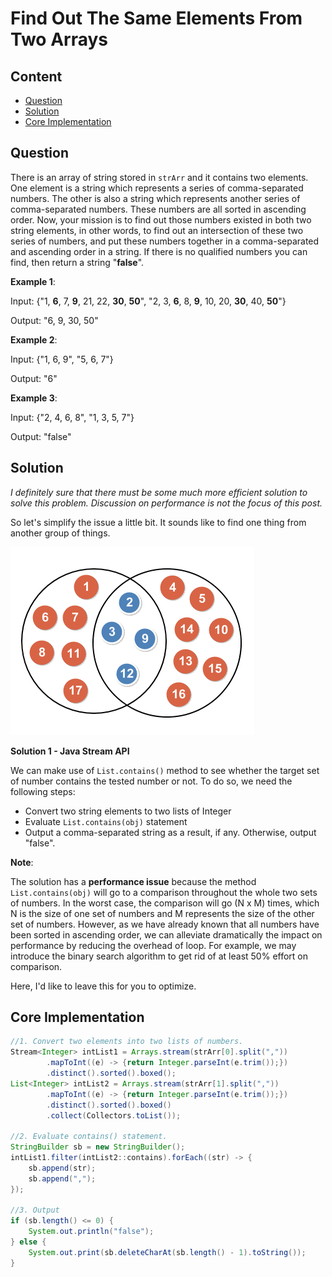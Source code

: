 # Find Out The Same Elements From Two Arrays

## Content

- [Question](#question)
- [Solution](#solution)
- [Core Implementation](#core-implementation)

## Question

There is an array of string stored in `strArr` and it contains two elements. One element is a string which represents a series of comma-separated numbers. The other is also a string which represents another series of comma-separated numbers. These numbers are all sorted in ascending order. Now, your mission is to find out those numbers existed in both two string elements, in other words, to find out an intersection of these two series of numbers, and put these numbers together in a comma-separated and ascending order in a string. If there is no qualified numbers you can find, then return a string "**false**".

**Example 1**:

Input: {"1, **6**, 7, **9**, 21, 22, **30**, **50**", "2, 3, **6**, 8, **9**, 10, 20, **30**, 40, **50**"}

Output: "6, 9, 30, 50"

**Example 2**:

Input: {"1, 6, 9", "5, 6, 7"}

Output: "6"

**Example 3**:

Input: {"2, 4, 6, 8", "1, 3, 5, 7"}

Output: "false"

## Solution

*I definitely sure that there must be some much more efficient solution to solve this problem. Discussion on performance is not the focus of this post.*

So let's simplify the issue a little bit. It sounds like to find one thing from another group of things.

![numbers_in_intersection](README.assets/numbers_in_intersection.png)

**Solution 1 - Java Stream API**

We can make use of `List.contains()` method to see whether the target set of number contains the tested number or not. To do so, we need the following steps:

- Convert two string elements to two lists of Integer
- Evaluate `List.contains(obj)` statement
- Output a comma-separated string as a result, if any. Otherwise, output "false".

**Note**:

The solution has a **performance issue** because the method `List.contains(obj)` will go to a comparison throughout the whole two sets of numbers. In the worst case, the comparison will go (N x M) times, which N is the size of one set of numbers and M represents the size of the other set of numbers. However, as we have already known that all numbers have been sorted in ascending order, we can alleviate dramatically the impact on performance by reducing the overhead of loop. For example, we may introduce the binary search algorithm to get rid of at least 50% effort on comparison.

Here, I'd like to leave this for you to optimize.

## Core Implementation

```java
//1. Convert two elements into two lists of numbers.
Stream<Integer> intList1 = Arrays.stream(strArr[0].split(","))
        .mapToInt((e) -> {return Integer.parseInt(e.trim());})
        .distinct().sorted().boxed();
List<Integer> intList2 = Arrays.stream(strArr[1].split(","))
        .mapToInt((e) -> {return Integer.parseInt(e.trim());})
        .distinct().sorted().boxed()
        .collect(Collectors.toList());

//2. Evaluate contains() statement.
StringBuilder sb = new StringBuilder();
intList1.filter(intList2::contains).forEach((str) -> {
    sb.append(str);
    sb.append(",");
});

//3. Output
if (sb.length() <= 0) {
    System.out.println("false");
} else {
    System.out.print(sb.deleteCharAt(sb.length() - 1).toString());
}
```
